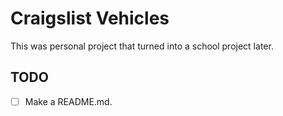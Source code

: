 # Craigslist Vehicles
This was personal project that turned into a school project later.

## TODO
- [ ] Make a README.md.